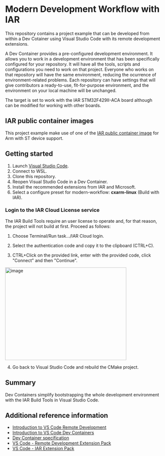 # Modern Development Workflow with IAR

This repository contains a project example that can be developed from within a Dev Cotainer using Visual Studio Code with its remote development extensions.

A Dev Container provides a pre-configured development environment. It allows you to work in a development environment that has been specifically configured for your repository. It will have all the tools, scripts and configurations you need to work on that project. Everyone who works on that repository will have the same environment, reducing the ocurrence of environment-related problems. Each repository can have settings that will give contributors a ready-to-use, fit-for-purpose environment, and the environment on your local machine will be unchanged.

The target is set to work with the IAR STM32F429II-ACA board although can be modified for working with other boards.

## IAR public container images
This project example make use of one of the [IAR public container image](https://github.com/iarsystems/containers) for Arm with ST device support.

## Getting started
1. Launch [Visual Studio Code](https://code.visualstudio.com/).
2. Connect to WSL.
3. Clone this repository.
4. Reopen Visual Studio Code in a Dev Container.
5. Install the recommended extensions from IAR and Microsoft.
6. Select a configure preset for modern-workflow: __cxarm-linux__ (Build with IAR).

### Login to the IAR Cloud License service
The IAR Build Tools require an user license to operate and, for that reason, the project will not build at first. Proceed as follows:
1. Choose Terminal/Run task.../IAR Cloud login.

2. Select the authentication code and copy it to the clipboard (CTRL+C). 

3. CTRL+Click on the provided link, enter with the provided code, click "Connect" and then "Continue".

<img width="392" height="299" alt="image" src="https://github.com/user-attachments/assets/72c3888b-c71b-4eb7-a4fa-99dc0289e128" />

4. Go back to Visual Studio Code and rebuild the CMake project.

## Summary
Dev Containers simplify bootstrapping the whole development environment with the IAR Build Tools in Visual Studio Code.

## Additional reference information
- [Introduction to VS Code Remote Development](https://code.visualstudio.com/docs/remote/remote-overview)
- [Introduction to VS Code Dev Containers](https://code.visualstudio.com/docs/devcontainers/containers)
- [Dev Container specification](https://containers.dev/)
- [VS Code - Remote Development Extension Pack](https://marketplace.visualstudio.com/items?itemName=ms-vscode-remote.vscode-remote-extensionpack)
- [VS Code - IAR Extension Pack](https://marketplace.visualstudio.com/items?itemName=iarsystems.iar-extension-pack)

